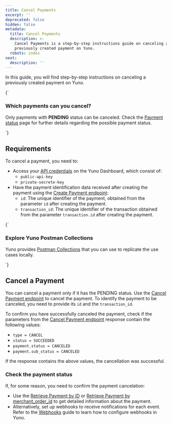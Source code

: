 ```yaml
---
title: Cancel Payments
excerpt: ''
deprecated: false
hidden: false
metadata:
  title: Cancel Payments
  description: >-
    Cancel Payments is a step-by-step instructions guide on canceling a
    previously created payment on Yuno.
  robots: index
next:
  description: ''
---
```

In this guide, you will find step-by-step instructions on canceling a previously created payment on Yuno.

<HTMLBlock>{`
<body>
  <div class="infoBlockContainer">
    <div class="verticalLine"></div>
    <div>
      <h3>Which payments can you cancel?</h3>
      <div class="contentContainer">
        <p>
          Only payments with <b>PENDING</b> status can be canceled. Check the <a href="https://docs.y.uno/docs/payment-status">Payment status</a> page for further details regarding the possible payment status.
        </p>
      </div>
    </div>
  </div>
</body>
`}</HTMLBlock>

## Requirements

To cancel a payment, you need to:

* Access your [API credentials](doc:developers-credentials) on the Yuno Dashboard, which consist of:
  * `public-api-key`
  * `private-secrete-key`
* Have the payment identification data received after creating the payment using the [Create Payment endpoint](ref:create-payment):
  * `id`: The unique identifier of the payment, obtained from the parameter `id` after creating the payment.
  * `transaction_id`: The unique identifier of the transaction obtained from the parameter `transaction.id` after creating the payment.

<HTMLBlock>{`
<body>
  <div class="infoBlockContainer">
    <div class="verticalLine"></div>
    <div>
      <h3>Explore Yuno Postman Collections</h3>
      <div class="contentContainer">
        <p>
          Yuno provides <a href='/reference/postman-collections'>Postman Collections</a> that you can use to replicate the use cases locally.        
        </p>
      </div>
    </div>
  </div>
</body>
`}</HTMLBlock>

## Cancel a Payment

You can cancel a payment only if it has the PENDING status. Use the [Cancel Payment endpoint](ref:cancel-payment) to cancel the payment. To identify the payment to be canceled, you need to provide its `id` and the `transaction_id`.

To confirm you have successfully canceled the payment, check if the parameters from the [Cancel Payment endpoint](ref:cancel-payment) response contain the following values:

* `type = CANCEL`
* `status = SUCCEEDED`
* `payment.status = CANCELED`
* `payment.sub_status = CANCELED`

If the response contains the above values, the cancellation was successful.

### Check the payment status

If, for some reason, you need to confirm the payment cancelation:

* Use the [Retrieve Payment by ID](ref:retrieve-payment-by-id) or [Retrieve Payment by merchant\_order\_id](ref:retrieve-payment-by-merchant_order_id) to get detailed information about the payment.
* Alternatively, set up webhooks to receive notifications for each event. Refer to the [Webhooks](doc:configuring-yuno-webhooks) guide to learn how to configure webhooks in Yuno.